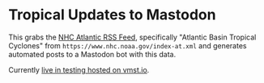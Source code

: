 # Tropical Updates to Mastodon

This grabs the [NHC Atlantic RSS Feed](https://www.nhc.noaa.gov/aboutrss.shtml), specifically "Atlantic Basin Tropical Cyclones" from `https://www.nhc.noaa.gov/index-at.xml` and generates automated posts to a Mastodon bot with this data.

Currently [live in testing hosted on vmst.io](https://vmst.io/@nhc_atlantic_bot).

